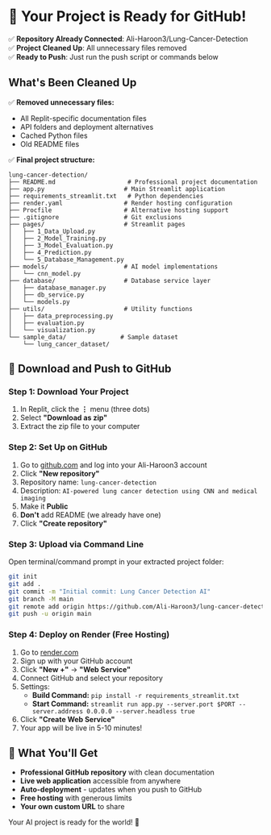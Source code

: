 # 🚀 Your Project is Ready for GitHub!

✅ **Repository Already Connected**: Ali-Haroon3/Lung-Cancer-Detection  
✅ **Project Cleaned Up**: All unnecessary files removed  
✅ **Ready to Push**: Just run the push script or commands below

## What's Been Cleaned Up

✅ **Removed unnecessary files:**
- All Replit-specific documentation files
- API folders and deployment alternatives
- Cached Python files
- Old README files

✅ **Final project structure:**
```
lung-cancer-detection/
├── README.md                    # Professional project documentation
├── app.py                      # Main Streamlit application
├── requirements_streamlit.txt   # Python dependencies
├── render.yaml                 # Render hosting configuration
├── Procfile                    # Alternative hosting support
├── .gitignore                  # Git exclusions
├── pages/                      # Streamlit pages
│   ├── 1_Data_Upload.py
│   ├── 2_Model_Training.py
│   ├── 3_Model_Evaluation.py
│   ├── 4_Prediction.py
│   └── 5_Database_Management.py
├── models/                     # AI model implementations
│   └── cnn_model.py
├── database/                   # Database service layer
│   ├── database_manager.py
│   ├── db_service.py
│   └── models.py
├── utils/                      # Utility functions
│   ├── data_preprocessing.py
│   ├── evaluation.py
│   └── visualization.py
└── sample_data/               # Sample dataset
    └── lung_cancer_dataset/
```

## 📁 Download and Push to GitHub

### Step 1: Download Your Project
1. In Replit, click the **⋮** menu (three dots)
2. Select **"Download as zip"**
3. Extract the zip file to your computer

### Step 2: Set Up on GitHub
1. Go to [github.com](https://github.com) and log into your Ali-Haroon3 account
2. Click **"New repository"**
3. Repository name: `lung-cancer-detection`
4. Description: `AI-powered lung cancer detection using CNN and medical imaging`
5. Make it **Public**
6. **Don't** add README (we already have one)
7. Click **"Create repository"**

### Step 3: Upload via Command Line
Open terminal/command prompt in your extracted project folder:

```bash
git init
git add .
git commit -m "Initial commit: Lung Cancer Detection AI"
git branch -M main
git remote add origin https://github.com/Ali-Haroon3/lung-cancer-detection.git
git push -u origin main
```

### Step 4: Deploy on Render (Free Hosting)
1. Go to [render.com](https://render.com)
2. Sign up with your GitHub account
3. Click **"New +"** → **"Web Service"**
4. Connect GitHub and select your repository
5. Settings:
   - **Build Command:** `pip install -r requirements_streamlit.txt`
   - **Start Command:** `streamlit run app.py --server.port $PORT --server.address 0.0.0.0 --server.headless true`
6. Click **"Create Web Service"**
7. Your app will be live in 5-10 minutes!

## 🎉 What You'll Get

- **Professional GitHub repository** with clean documentation
- **Live web application** accessible from anywhere
- **Auto-deployment** - updates when you push to GitHub
- **Free hosting** with generous limits
- **Your own custom URL** to share

Your AI project is ready for the world! 🚀